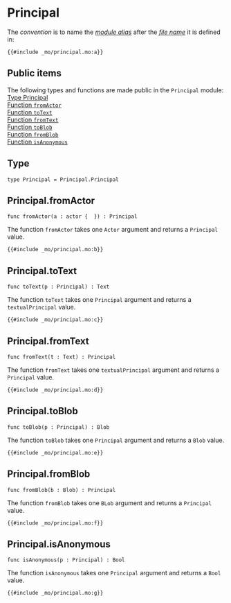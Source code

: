 # Principal
The *convention* is to name the [*module alias*](/common-programming-concepts/modules.html#imports) after the [*file name*](/common-programming-concepts/modules.html#imports) it is defined in:

```motoko
{{#include _mo/principal.mo:a}}
```

## Public items
The following types and functions are made public in the `Principal` module:  
[Type Principal](#type)  
[Function `fromActor`](#principalfromactor)    
[Function `toText`](#principaltotext)  
[Function `fromText`](#principalfromtext)  
[Function `toBlob`](#principaltoblob)  
[Function `fromBlob`](#principalfromblob)  
[Function `isAnonymous`](#principalisanonymous)  


## Type
```motoko
type Principal = Principal.Principal
```

## Principal.fromActor

```motoko
func fromActor(a : actor {  }) : Principal
```

The function `fromActor` takes one `Actor` argument and returns a `Principal` value. 

```motoko
{{#include _mo/principal.mo:b}}
```

## Principal.toText

```motoko
func toText(p : Principal) : Text
```

The function `toText` takes one `Principal` argument and returns a `textualPrincipal` value. 

```motoko
{{#include _mo/principal.mo:c}}
```

## Principal.fromText

```motoko
func fromText(t : Text) : Principal
```

The function `fromText` takes one `textualPrincipal` argument and returns a `Principal` value. 

```motoko
{{#include _mo/principal.mo:d}}
```

## Principal.toBlob

```motoko
func toBlob(p : Principal) : Blob
```

The function `toBlob` takes one `Principal` argument and returns a `Blob` value. 

```motoko
{{#include _mo/principal.mo:e}}
```

## Principal.fromBlob

```motoko
func fromBlob(b : Blob) : Principal
```

The function `fromBlob` takes one `BLob` argument and returns a `Principal` value. 

```motoko
{{#include _mo/principal.mo:f}}
```

## Principal.isAnonymous

```motoko
func isAnonymous(p : Principal) : Bool
```

The function `isAnonymous` takes one `Principal` argument and returns a `Bool` value. 

```motoko
{{#include _mo/principal.mo:g}}
```

<!-- - type Principal

- fromActor
- toBlob
- fromBlob
- toText
- isAnonymous
- fromText -->